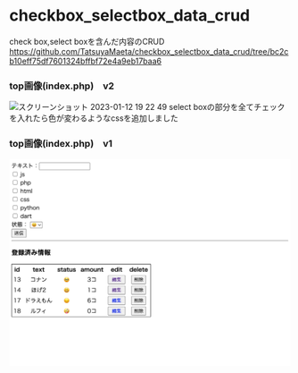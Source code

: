 # checkbox_selectbox_data_crud

check box,select boxを含んだ内容のCRUD
https://github.com/TatsuyaMaeta/checkbox_selectbox_data_crud/tree/bc2cb10eff75df7601324bffbf72e4a9eb17baa6


### top画像(index.php)　v2
![スクリーンショット 2023-01-12 19 22 49](https://user-images.githubusercontent.com/64568445/212041652-7ef659c3-195d-471c-9145-12820e3c8343.png)
select boxの部分を全てチェックを入れたら色が変わるようなcssを追加しました

### top画像(index.php)　v1
![top](./imageForREADME/top_index.png "サンプル")

